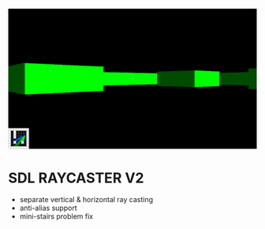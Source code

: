 <img src="https://github.com/zaqks/SDL_RAYCASTER/blob/v2/docs/Screenshot%20from%202024-01-27%2001-11-51.png" ></img>

<h1>SDL RAYCASTER V2</h1>

<ul>
    <li>separate vertical & horizontal ray casting</li>
    <li>anti-alias support</li>
    <li>mini-stairs problem fix</li>
</ul>


